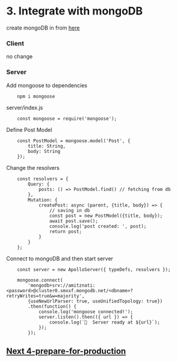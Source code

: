 # 3. Integrate with mongoDB

create mongoDB in from [here](https://www.mongodb.com/)

### Client

no change

### Server
Add mongoose to dependencies 

        npm i mongoose

server/index.js

        const mongoose = require('mongoose');

Define Post Model

        const PostModel = mongoose.model('Post', {
            title: String,
            body: String
        });

Change the resolvers

        const resolvers = {
            Query: {
                posts: () => PostModel.find() // fetching from db 
            },
            Mutation: {
                createPost: async (parent, {title, body}) => {
                    // saving in db
                    const post = new PostModel({title, body});
                    await post.save();
                    console.log('post created: ', post);
                    return post;
                }
            }
        };

Connect to mongoDB and then start server

        const server = new ApolloServer({ typeDefs, resolvers });
        
        mongoose.connect(
            'mongodb+srv://amitznati:<password>@cluster0.smxxf.mongodb.net/<dbname>?retryWrites=true&w=majority',
            {useNewUrlParser: true, useUnifiedTopology: true})
            .then(function() {
                console.log('mongoose connected!');
                server.listen().then(({ url }) => {
                    console.log(`🚀  Server ready at ${url}`);
                });
            });
            
            
            
## [Next 4-prepare-for-production](https://github.com/amitznati/aws-fullstack-starter/tree/master/4-prepare-for-production#4-prepare-for-production)




